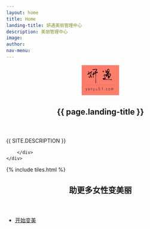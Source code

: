 ```yaml
---
layout: home
title: Home
landing-title: 妍遇美丽管理中心
description: 美丽管理中心
image: 
author: 
nav-menu: 
---
```


<!-- Banner -->
<section id="banner" class="major">
	<div class="inner">
		<header class="major">
		        <img src="assets/images/logo.jpg" alt="logo" style="width:100px;height:80px;"/>
			<h1>{{ page.landing-title }}</h1>
		</header>
		<div class="content">
			<p style="text-transform: uppercase;">{{ site.description }}</p>
			
		</div>
	</div>
</section>

<!-- Main -->
<div id="main">

<!-- One -->
{% include tiles.html %}

<!-- Two -->
<section id="two">
	<div class="inner">
		<header class="major">
			<h2>助更多女性变美丽</h2>
		</header>
		<p></p>
		<ul class="actions">
			<li><a href="landing.html" class="button next">开始变美</a></li>
		</ul>
	</div>
</section>

</div>

